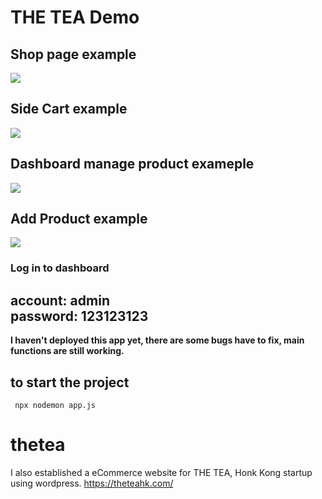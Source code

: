 # THE TEA Demo

## Shop page example
![](https://tva1.sinaimg.cn/large/6976a93ely8gzwhkywixsj20ut0n1jsy.jpg)
## Side Cart example
![](https://tva3.sinaimg.cn/large/6976a93ely8gzwhzq04zyj20zl0olmz3.jpg)
## Dashboard manage product exameple
![](https://tva4.sinaimg.cn/large/6976a93ely8gzwhqelw9ij20zb0eswf7.jpg)
## Add Product example
![](https://tva4.sinaimg.cn/large/6976a93ely8gzwhx7ezo8j20th0gfaaq.jpg)
###  Log in to dashboard
account: admin 
<br>
password: 123123123
---
**I haven't deployed this app yet, there are some bugs have to fix, main functions are still working.**

## to start the project
``` npx nodemon app.js```

# thetea
I also established a eCommerce website for THE TEA, Honk Kong startup using wordpress.
https://theteahk.com/

